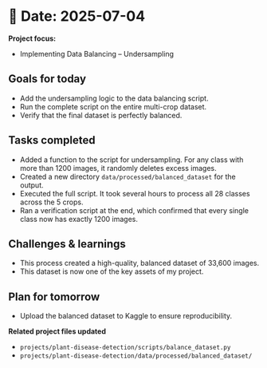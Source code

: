 # 📅 Date: 2025-07-04
**Project focus:**
- Implementing Data Balancing – Undersampling

## Goals for today
- Add the undersampling logic to the data balancing script.
- Run the complete script on the entire multi-crop dataset.
- Verify that the final dataset is perfectly balanced.

## Tasks completed
- Added a function to the script for undersampling. For any class with more than 1200 images, it randomly deletes excess images.  
- Created a new directory `data/processed/balanced_dataset` for the output.  
- Executed the full script. It took several hours to process all 28 classes across the 5 crops.  
- Ran a verification script at the end, which confirmed that every single class now has exactly 1200 images.

## Challenges & learnings
- This process created a high-quality, balanced dataset of 33,600 images.  
- This dataset is now one of the key assets of my project.

## Plan for tomorrow
- Upload the balanced dataset to Kaggle to ensure reproducibility.

**Related project files updated**
- ``projects/plant-disease-detection/scripts/balance_dataset.py``  
- ``projects/plant-disease-detection/data/processed/balanced_dataset/``
